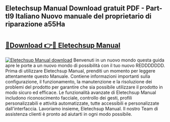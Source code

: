 ## Eletechsup Manual Download gratuit PDF - Part-tl9 Italiano Nuovo manuale del proprietario di riparazione a55Ha

# <h2><a href="http://dfd640.blite.top/?on=Eletechsup+Manual">🔗Download 👉🔴 Eletechsup Manual</a></h2>

[![Eletechsup Manual download](https://i.imgur.com/lujVjoI.png)](http://dfd640.blite.top/?on=Eletechsup+Manual)
Benvenuti in un nuovo mondo questa guida apre le porte a un nuovo mondo di possibilità con il tuo nuovo REDDDDDDD. Prima di utilizzare Eletechsup Manual, prenditi un momento per leggere attentamente questo Manuale. Contiene informazioni importanti sulla configurazione, il funzionamento, la manutenzione e la risoluzione dei problemi del prodotto per garantire che sia possibile utilizzare il prodotto in modo sicuro ed efficace. Le funzionalità avanzate di Eletechsup Manual includono riconoscimento facciale, controllo dei gesti, profili personalizzabili e attività automatizzate, tutte accessibili e personalizzate dall'interfaccia. Lavoriamo insieme, Eletechsup Manual. Il nostro Team di assistenza clienti è pronto ad aiutarti in ogni modo possibile.

